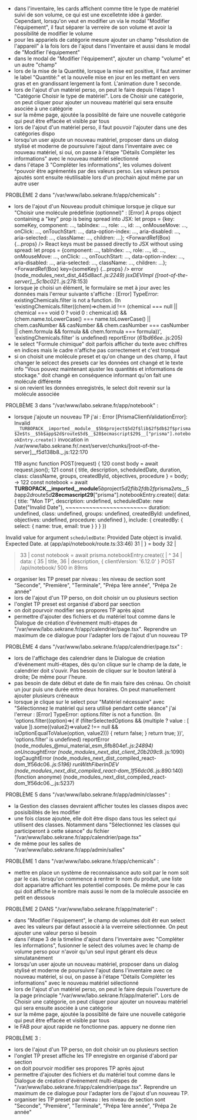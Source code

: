 
- dans l'inventaire, les cards affichent comme titre le type de matériel suivi de son volume, ce qui est une excelletnte idée à garder. Cependant, lorsqu'on veut en modifier un via le modal "Modifier l'équipement", il faut séparer la verreire de son volume et avoir la possibilité de modifier le volume
- pour les appariels de catégorie mesure ajouter un champ "résolution de l'appareil" à la fois lors de l'ajout dans l'inventaire et aussi dans le modal de "Modifier l'équipement"
- dans le modal de "Modifier l'équipement", ajouter un champ "volume" et un autre "champ"
- lors de la mise de la Quantité, lorsque la mise est positive, il faut annimer le label "Quantité:" et la nouvelle mise en jour en les mettant en vers gras et en grandissant lergement la font. L'animation dure 1 seconde.
- lors de l'ajout d'un matériel perso, on peut le faire depuis l'étape 1 "Catégorie Choisir le type de matériel". Lors de Choisir une catégorie, on peut cliquer pour ajouter un nouveau matériel qui sera ensuite asociée à une catégorie
- sur la même page, ajoutée la possiblité de faire une nouvelle catégorie qui peut être effacée et visible par tous 
- lors de l'ajout d'un matériel perso, il faut pouvoir l'ajouter dans une des catégories dispo
- lorsqu'un user ajoute un nouveau matériel, proposer dans un dialog stylisé et moderne de poursuivre l'ajout dans l'inventaire avec ce nouveau matériel, si oui, on passe à l'étape "Détails Compléter les informations" avec le nouveau matériel sélectionné
- dans l'étape 3 "Compléter les informations", les volumes doivent ^pouvoir être agrémentés par des valeurs perso. Les valeurs persos ajoutés sont ensuite réutilisable lors d'un prochain ajout même par un autre user

PROBLÈME 2 dans "/var/www/labo.sekrane.fr/app/chemicals" :
- lors de l'ajout d'un Nouveau produit chimique lorsque je clique sur "Choisir une molécule prédéfinie (optionnel)" : 
[Error] A props object containing a "key" prop is being spread into JSX:
  let props = {key: someKey, component: ..., tabIndex: ..., role: ..., id: ..., onMouseMove: ..., onClick: ..., onTouchStart: ..., data-option-index: ..., aria-disabled: ..., aria-selected: ..., className: ..., children: ...};
  <ForwardRef(Box) {...props} />
React keys must be passed directly to JSX without using spread:
  let props = {component: ..., tabIndex: ..., role: ..., id: ..., onMouseMove: ..., onClick: ..., onTouchStart: ..., data-option-index: ..., aria-disabled: ..., aria-selected: ..., className: ..., children: ...};
  <ForwardRef(Box) key={someKey} {...props} />
	error (node_modules_next_dist_445d8acf._.js:2249)
	jsxDEVImpl ([root-of-the-server]__5c1bc021._.js:278:153)
- lorsque je choisi un élément, le formulaire se met à jour avec les données mais l'erreur suivante s'affiche :
[Error] TypeError: existingChemicals.filter is not a function. (In 'existingChemicals.filter((chem)=>chem.id !== (chemical === null || chemical === void 0 ? void 0 : chemical.id) && (chem.name.toLowerCase() === name.toLowerCase() || chem.casNumber && casNumber && chem.casNumber === casNumber || chem.formula && formula && chem.formula === formula))', 'existingChemicals.filter' is undefined)
	reportError (_61bd66ee._.js:205)
- le select "Formule chimique" doit parfois afficher du texte avec chiffres en indices mais le cadre n'affiche pas correctement et c'est tronqué
- si on choisit une molécule preset et qu'on change un des champ, il faut changer le selcect des presets car les données ont changé et le texte info "Vous pouvez maintenant ajuster les quantités et informations de stockage." doit changé en conséquence informant qu'on fait une molécule différente
- si on revient les données enregistrés, le select doit revenir sur la molécule associée


PROLBÈME 3 dans "/var/www/labo.sekrane.fr/app/notebook" :
- lorsque j'ajoute un nouveau TP j'ai : 
Error [PrismaClientValidationError]: 
Invalid `__TURBOPACK__imported__module__$5b$project$5d2f$lib$2f$db$2f$prisma$2e$ts__$5b$app$2d$route$5d$__$28$ecmascript$29$__["prisma"].notebookEntry.create()` invocation in
/var/www/labo.sekrane.fr/.next/server/chunks/[root-of-the-server]__f5d138b8._.js:122:170

  119 async function POST(request) {
  120     const body = await request.json();
  121     const { title, description, scheduledDate, duration, class: className, groups, createdById, objectives, procedure } = body;
→ 122     const notebook = await __TURBOPACK__imported__module__$5b$project$5d2f$lib$2f$db$2f$prisma$2e$ts__$5b$app$2d$route$5d$__$28$ecmascript$29$__["prisma"].notebookEntry.create({
            data: {
              title: "Mon TP",
              description: undefined,
              scheduledDate: new Date("Invalid Date"),
                             ~~~~~~~~~~~~~~~~~~~~~~~~
              duration: undefined,
              class: undefined,
              groups: undefined,
              createdById: undefined,
              objectives: undefined,
              procedure: undefined
            },
            include: {
              createdBy: {
                select: {
                  name: true,
                  email: true
                }
              }
            }
          })

Invalid value for argument `scheduledDate`: Provided Date object is invalid. Expected Date.
    at <unknown> (app/api/notebook/route.ts:33:46)
  31 |   } = body
  32 |   
> 33 |   const notebook = await prisma.notebookEntry.create({
     |                                              ^
  34 |     data: {
  35 |       title,
  36 |       description, {
  clientVersion: '6.12.0'
}
 POST /api/notebook/ 500 in 89ms

- organiser les TP preset par niveau : les niveau de section sont "Seconde", "Première", "Terminale", "Prépa 1ère année", "Prépa 2e année"
- lors de l'ajout d'un TP perso, on doit choisir un ou plusieurs section
- l'onglet TP preset est organisé d'abord par seection 
- on doit pourvoir modifier ses propores TP après ajout
 - permettre d'ajouter des fichiers et du matériel tout comme dans le Dialogue de création d'événement multi-étapes de "/var/www/labo.sekrane.fr/app/calendrier/page.tsx". Reprendre un maximum de ce dialogue pour l'adapter lors de l'ajout d'un nouveau TP

PROBLÈME 4 dans "/var/www/labo.sekrane.fr/app/calendrier/page.tsx" : 
- lors de l'affichage des calendrier dans le Dialogue de création d'événement multi-étapes, dès qu'on clique sur le champ de la date, le calendrier doit s'ouvir. Pas besoin de cliquer sur le bouton latéral à droite; De même pour l'heure. 
- pas besoin de date début et date de fin mais faire des crénau. On choisit un jour puis une durée entre deux horaires. On peut manuellement ajouter plusieurs créneaux
- lorsque je clique sur le select pour "Matériel nécessaire" avec "Sélectionnez le matériel qui sera utilisé pendant cette séance" j'ai l'erreur : [Error] TypeError: options.filter is not a function. (In 'options.filter((option)=>{
        if (filterSelectedOptions && (multiple ? value : [
            value
        ]).some((value2)=>value2 !== null && isOptionEqualToValue(option, value2))) {
            return false;
        }
        return true;
    })', 'options.filter' is undefined)
	reportError (node_modules_@mui_material_esm_6fb804ef._.js:24894)
	onUncaughtError (node_modules_next_dist_client_20b209c9._.js:1090)
	logCaughtError (node_modules_next_dist_compiled_react-dom_1f56dc06._.js:5196)
	runWithFiberInDEV (node_modules_next_dist_compiled_react-dom_1f56dc06._.js:890:140)
	(fonction anonyme) (node_modules_next_dist_compiled_react-dom_1f56dc06._.js:5237)

PROBLÈME 5 dans "/var/www/labo.sekrane.fr/app/admin/classes" :
- la Gestion des classes devraient afficher toutes les classes dispos avec posisibilités de les modifier
- une fois classe ajoutée, elle doit être dispo dans tous les select qui utilisent des classes. Notamment dans "Sélectionnez les classes qui participeront à cette séance" du fichier "/var/www/labo.sekrane.fr/app/calendrier/page.tsx"
- de même pour les salles de "/var/www/labo.sekrane.fr/app/admin/salles"







PROBLÈME 1 dans "/var/www/labo.sekrane.fr/app/chemicals" :
- mettre en place un système de reconnaissance auto soit par le nom soit par le cas. lorsqu'on commence à rentrer le nom du produit, une liste doit appariatre affichant les potentiel composés. De même pour le cas qui doit affiche le nombre mais aussi le nom de la molécule associée en petit en dessous

PROBLÈME 2 DANS "/var/www/labo.sekrane.fr/app/materiel" :
- dans "Modifier l'équipement", le champ de volumes doit êtr eun select avec les valeurs par défaut associé à la vverreire sélectionnée. On peut ajouter une valeur perso si besoin
- dans l'étape 3 de la timeline d'ajout dans l'inventaire avec "Compléter les informations", fusionner le select des volumes avec le champ de volume perso pour n'avoir qu'un seul input gérant els deux simulatanément
- lorsqu'un user ajoute un nouveau matériel, proposer dans un dialog stylisé et moderne de poursuivre l'ajout dans l'inventaire avec ce nouveau matériel, si oui, on passe à l'étape "Détails Compléter les informations" avec le nouveau matériel sélectionné
- lors de l'ajout d'un matériel perso, on peut le faire depuis l'ouverture de la page princiaple "/var/www/labo.sekrane.fr/app/materiel". Lors de Choisir une catégorie, on peut cliquer pour ajouter un nouveau matériel qui sera ensuite asociée à une catégorie
- sur la même page, ajoutée la possiblité de faire une nouvelle catégorie qui peut être effacée et visible par tous 
- le FAB pour ajout rapide ne fonctionne pas. appuery ne donne rien

PROBLÈME 3 : 
- lors de l'ajout d'un TP perso, on doit choisir un ou plusieurs section
- l'onglet TP preset affiche les TP enregistre en organisé d'abord par section 
- on doit pourvoir modifier ses propores TP après ajout
 - permettre d'ajouter des fichiers et du matériel tout comme dans le Dialogue de création d'événement multi-étapes de "/var/www/labo.sekrane.fr/app/calendrier/page.tsx". Reprendre un maximum de ce dialogue pour l'adapter lors de l'ajout d'un nouveau TP. 
 - organiser les TP preset par niveau : les niveau de section sont "Seconde", "Première", "Terminale", "Prépa 1ère année", "Prépa 2e année"
